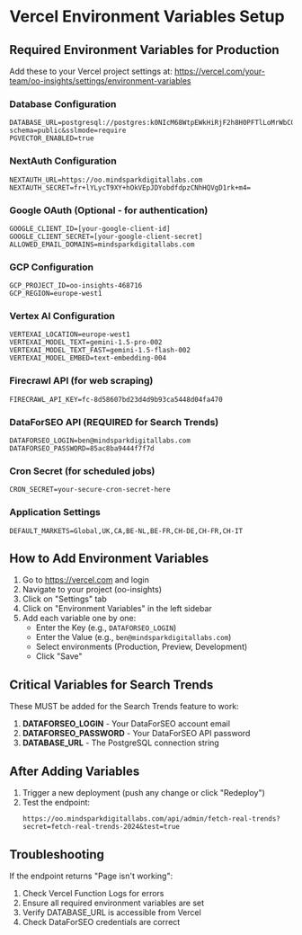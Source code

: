 # Vercel Environment Variables Setup

## Required Environment Variables for Production

Add these to your Vercel project settings at:
https://vercel.com/your-team/oo-insights/settings/environment-variables

### Database Configuration
```
DATABASE_URL=postgresql://postgres:k0NIcM68WtpEWkHiRjF2h8H0PFTlLoMrWbCO2zDk050=@34.38.133.240:5432/insights?schema=public&sslmode=require
PGVECTOR_ENABLED=true
```

### NextAuth Configuration
```
NEXTAUTH_URL=https://oo.mindsparkdigitallabs.com
NEXTAUTH_SECRET=fr+lYLycT9XY+hOkVEpJDYobdfdpzCNhHQVgD1rk+m4=
```

### Google OAuth (Optional - for authentication)
```
GOOGLE_CLIENT_ID=[your-google-client-id]
GOOGLE_CLIENT_SECRET=[your-google-client-secret]
ALLOWED_EMAIL_DOMAINS=mindsparkdigitallabs.com
```

### GCP Configuration
```
GCP_PROJECT_ID=oo-insights-468716
GCP_REGION=europe-west1
```

### Vertex AI Configuration
```
VERTEXAI_LOCATION=europe-west1
VERTEXAI_MODEL_TEXT=gemini-1.5-pro-002
VERTEXAI_MODEL_TEXT_FAST=gemini-1.5-flash-002
VERTEXAI_MODEL_EMBED=text-embedding-004
```

### Firecrawl API (for web scraping)
```
FIRECRAWL_API_KEY=fc-8d58607bd23d4d9b93ca5448d04fa470
```

### DataForSEO API (REQUIRED for Search Trends)
```
DATAFORSEO_LOGIN=ben@mindsparkdigitallabs.com
DATAFORSEO_PASSWORD=85ac8ba9444f7f7d
```

### Cron Secret (for scheduled jobs)
```
CRON_SECRET=your-secure-cron-secret-here
```

### Application Settings
```
DEFAULT_MARKETS=Global,UK,CA,BE-NL,BE-FR,CH-DE,CH-FR,CH-IT
```

## How to Add Environment Variables

1. Go to https://vercel.com and login
2. Navigate to your project (oo-insights)
3. Click on "Settings" tab
4. Click on "Environment Variables" in the left sidebar
5. Add each variable one by one:
   - Enter the Key (e.g., `DATAFORSEO_LOGIN`)
   - Enter the Value (e.g., `ben@mindsparkdigitallabs.com`)
   - Select environments (Production, Preview, Development)
   - Click "Save"

## Critical Variables for Search Trends

These MUST be added for the Search Trends feature to work:

1. **DATAFORSEO_LOGIN** - Your DataForSEO account email
2. **DATAFORSEO_PASSWORD** - Your DataForSEO API password
3. **DATABASE_URL** - The PostgreSQL connection string

## After Adding Variables

1. Trigger a new deployment (push any change or click "Redeploy")
2. Test the endpoint: 
   ```
   https://oo.mindsparkdigitallabs.com/api/admin/fetch-real-trends?secret=fetch-real-trends-2024&test=true
   ```

## Troubleshooting

If the endpoint returns "Page isn't working":
1. Check Vercel Function Logs for errors
2. Ensure all required environment variables are set
3. Verify DATABASE_URL is accessible from Vercel
4. Check DataForSEO credentials are correct